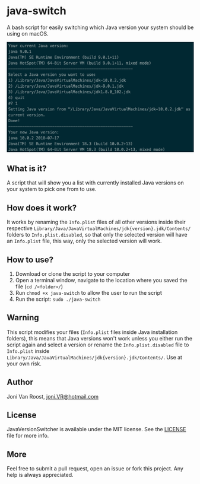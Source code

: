 # java-switch
A bash script for easily switching which Java version your system should be using on macOS.

![example](https://github.com/JoniVR/JavaVersionSwitcher/blob/master/example.png)

## What is it?
A script that will show you a list with currently installed Java versions on your system to pick one from to use.

## How does it work?
It works by renaming the `Info.plist` files of all other versions inside their respective `Library/Java/JavaVirtualMachines/jdk{version}.jdk/Contents/` folders to `Info.plist.disabled`, so that only the selected version will have an `Info.plist` file, this way, only the selected version will work.

## How to use?
1. Download or clone the script to your computer
2. Open a terminal window, navigate to the location where you saved the file (`cd /<folder>/`)
3. Run `chmod +x java-switch` to allow the user to run the script
4. Run the script: `sudo ./java-switch`

## Warning
This script modifies your files (`Info.plist` files inside Java installation folders), this means that Java versions won't work unless you either run the script again and select a version or rename the `Info.plist.disabled` file to `Info.plist` inside `Library/Java/JavaVirtualMachines/jdk{version}.jdk/Contents/`. Use at your own risk.

## Author
Joni Van Roost, joni.VR@hotmail.com

## License
JavaVersionSwitcher is available under the MIT license. See the [LICENSE](https://github.com/JoniVR/JavaVersionSwitcher/blob/master/LICENSE) file for more info.

## More
Feel free to submit a pull request, open an issue or fork this project. Any help is always appreciated.
